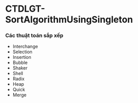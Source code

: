 # CTDLGT-SortAlgorithmUsingSingleton
### Các thuật toán sắp xếp
+ Interchange
+ Selection
+ Insertion
+ Bubble
+ Shaker
+ Shell
+ Radix
+ Heap
+ Quick
+ Merge
